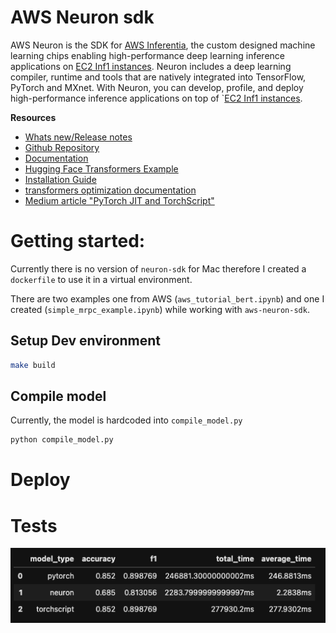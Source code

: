 # AWS Neuron sdk

AWS Neuron is the SDK for [AWS Inferentia](https://aws.amazon.com/machine-learning/inferentia/), the custom designed machine learning chips enabling high-performance deep learning inference applications on [EC2 Inf1 instances](https://aws.amazon.com/ec2/instance-types/inf1/). Neuron includes a deep learning compiler, runtime and tools that are natively integrated into TensorFlow, PyTorch and MXnet. With Neuron, you can develop, profile, and deploy high-performance inference applications on top of `[EC2 Inf1 instances](https://aws.amazon.com/ec2/instance-types/inf1/).

**Resources**
* [Whats new/Release notes](https://awsdocs-neuron.readthedocs-hosted.com/en/latest/release-notes/index.html#neuron-whatsnew)
* [Github Repository](https://github.com/aws/aws-neuron-sdk)
* [Documentation](https://awsdocs-neuron.readthedocs-hosted.com/en/latest/neuron-intro/get-started.html)
* [Hugging Face Transformers Example](https://awsdocs-neuron.readthedocs-hosted.com/en/latest/neuron-guide/neuron-frameworks/pytorch-neuron/tutorials/tutorial-torchserve.html)
* [Installation Guide](https://awsdocs-neuron.readthedocs-hosted.com/en/latest/neuron-intro/install-pytorch.html?highlight=install)
* [transformers optimization documentation](https://huggingface.co/transformers/serialization.html?highlight=onnx)
* [Medium article "PyTorch JIT and TorchScript"](https://towardsdatascience.com/pytorch-jit-and-torchscript-c2a77bac0fff)
# Getting started:

Currently there is no version of `neuron-sdk` for Mac therefore I created a `dockerfile` to use it in a virtual environment. 

There are two examples one from AWS (`aws_tutorial_bert.ipynb`) and one I created (`simple_mrpc_example.ipynb`) while working with `aws-neuron-sdk`. 


## Setup Dev environment

```Bash
make build
```
## Compile model

Currently, the model is hardcoded into `compile_model.py`

```bash
python compile_model.py
```

# Deploy

# Tests

![test](./test.png)
